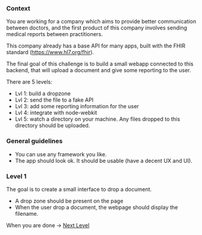 ### Context

You are working for a company which aims to provide better communication between doctors, and the first product of this company involves sending medical reports between practitioners.

This company already has a base API for many apps, built with the FHIR standard (https://www.hl7.org/fhir).

The final goal of this challenge is to build a small webapp connected to this backend,  that will upload a document and give some reporting to the user.

There are 5 levels:
* Lvl 1: build a dropzone
* Lvl 2: send the file to a fake API
* Lvl 3: add some reporting information for the user
* Lvl 4: integrate with node-webkit
* Lvl 5: watch a directory on your machine. Any files dropped to this directory should be uploaded.

### General guidelines 

* You can use any framework you like.
* The app should look ok. It should be usable (have a decent UX and UI).

### Level 1

The goal is to create a small interface to drop a document.

* A drop zone should be present on the page
* When the user drop a document, the webpage should display the filename.

When you are done -> [Next Level](https://github.com/honestica/frontend-jobs/tree/master/lvl2)
